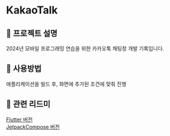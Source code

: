 # KakaoTalk
## 🎈 프로젝트 설명
2024년 모바일 프로그래밍 연습을 위한 카카오톡 채팅창 개발 기록입니다.

## 🚩 사용방법
애플리케이션을 빌드 후, 화면에 추가된 조건에 맞춰 진행

## 💾 관련 리드미
[Flutter 버전](KakaoTalk_by_Flutter/README.md)  
[JetpackCompose 버전](KakaoTalk_by_JetpackCompose/README.md)
